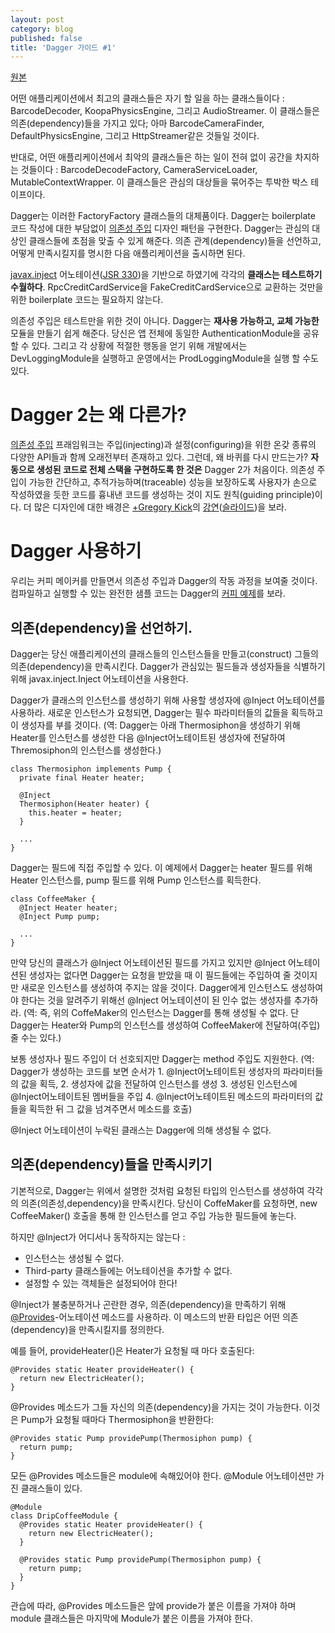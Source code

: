 ```yaml
---
layout: post
category: blog
published: false
title: 'Dagger 가이드 #1'
---
```

[원본](http://google.github.io/dagger/users-guide)

어떤 애플리케이션에서 최고의 클래스들은 자기 할 일을 하는 클래스들이다 : BarcodeDecoder, KoopaPhysicsEngine, 그리고 AudioStreamer. 이 클래스들은 의존(dependency)들을 가지고 있다; 아마 BarcodeCameraFinder, DefaultPhysicsEngine, 그리고 HttpStreamer같은 것들일 것이다.

반대로, 어떤 애플리케이션에서 최악의 클래스들은 하는 일이 전혀 없이 공간을 차지하는 것들이다 : BarcodeDecodeFactory, CameraServiceLoader, MutableContextWrapper. 이 클래스들은 관심의 대상들을 묶어주는 투박한 박스 테이프이다.

Dagger는 이러한 FactoryFactory 클래스들의 대체품이다. Dagger는 boilerplate 코드 작성에 대한 부담없이 [의존성 주입](https://en.wikipedia.org/wiki/Dependency_injection) 디자인 패턴을 구현한다. Dagger는 관심의 대상인 클래스들에 초점을 맞출 수 있게 해준다. 의존 관계(dependency)들을 선언하고, 어떻게 만족시킬지를 명시한 다음 애플리케이션을 출시하면 된다.

[javax.inject](http://docs.oracle.com/javaee/7/api/javax/inject/package-summary.html) 어노테이션([JSR 330](https://jcp.org/en/jsr/detail?id=330))을 기반으로 하였기에 각각의 **클래스는 테스트하기 수월하다**. RpcCreditCardService을 FakeCreditCardService으로 교환하는 것만을 위한 boilerplate 코드는 필요하지 않는다.

의존성 주입은 테스트만을 위한 것이 아니다. Dagger는 **재사용 가능하고, 교체 가능한** 모듈을 만들기 쉽게 해준다. 당신은 앱 전체에 동일한 AuthenticationModule을 공유할 수 있다. 그리고 각 상황에 적절한 행동을 얻기 위해 개발에서는 DevLoggingModule을 실행하고 운영에서는 ProdLoggingModule을 실행 할 수도 있다.

# Dagger 2는 왜 다른가?

[의존성 주입](https://en.wikipedia.org/wiki/Dependency_injection) 프래임워크는 주입(injecting)과 설정(configuring)을 위한 온갖 종류의 다양한 API들과 함께 오래전부터 존재하고 있다. 그런데, 왜 바퀴를 다시 만드는가? **자동으로 생성된 코드로 전체 스택을 구현하도록 한 것은** Dagger 2가 처음이다. 의존성 주입이 가능한 간단하고, 추적가능하며(traceable) 성능을 보장하도록 사용자가 손으로 작성하였을 듯한 코드를 흉내낸 코드를 생성하는 것이 지도 원칙(guiding principle)이다. 더 많은 디자인에 대한 배경은 [+Gregory Kick](https://plus.google.com/+GregoryKick/posts)의 [강연]((https://www.youtube.com/watch?v=oK_XtfXPkqw&feature=youtu.be))([슬라이드](https://docs.google.com/presentation/d/1fby5VeGU9CN8zjw4lAb2QPPsKRxx6mSwCe9q7ECNSJQ/pub?start=false&loop=false&delayms=3000&slide=id.p))을 보라.

# Dagger 사용하기

우리는 커피 메이커를 만들면서 의존성 주입과 Dagger의 작동 과정을 보여줄 것이다. 컴파일하고 실행할 수 있는 완전한 샘플 코드는 Dagger의 [커피 예제](https://github.com/google/dagger/tree/master/examples/simple/src/main/java/coffee)를 보라.

## 의존(dependency)을 선언하기.

Dagger는 당신 애플리케이션의 클래스들의 인스턴스들을 만들고(construct) 그들의 의존(dependency)을 만족시킨다. Dagger가 관심있는 필드들과 생성자들을 식별하기 위해 javax.inject.Inject 어노테이션을 사용한다.

Dagger가 클래스의 인스턴스를 생성하기 위해 사용할 생성자에 @Inject 어노테이션를 사용하라. 새로운 인스턴스가 요청되면, Dagger는 필수 파라미터들의 값들을 획득하고 이 생성자를 부를 것이다.
(역: Dagger는 아래 Thermosiphon을 생성하기 위해 Heater를 인스턴스를 생성한 다음 @Inject어노테이트된 생성자에 전달하여 Thremosiphon의 인스턴스를 생성한다.)

    class Thermosiphon implements Pump {
      private final Heater heater;

      @Inject
      Thermosiphon(Heater heater) {
        this.heater = heater;
      }

      ...
    }

Dagger는 필드에 직접 주입할 수 있다. 이 예제에서 Dagger는 heater 필드를 위해 Heater 인스턴스를, pump 필드를 위해 Pump 인스턴스를 획득한다.

    class CoffeeMaker {
      @Inject Heater heater;
      @Inject Pump pump;

      ...
    }

만약 당신의 클래스가 @Inject 어노테이션된 필드를 가지고 있지만 @Inject 어노테이션된 생성자는 없다면 Dagger는 요청을 받았을 때 이 필드들에는 주입하여 줄 것이지만 새로운 인스턴스를 생성하여 주지는 않을 것이다. Dagger에게 인스턴스도 생성하여야 한다는 것을 알려주기 위해선 @Inject 어노테이션이 된 인수 없는 생성자를 추가하라.
(역: 즉, 위의 CoffeMaker의 인스턴스는 Dagger를 통해 생성될 수 없다. 단 Dagger는 Heater와 Pump의 인스턴스를 생성하여 CoffeeMaker에 전달하여(주입) 줄 수는 있다.)

보통 생성자나 필드 주입이 더 선호되지만 Dagger는 method 주입도 지원한다.
(역: Dagger가 생성하는 코드를 보면 순서가 1. @Inject어노테이트된 생성자의 파라미터들의 값을 획득, 2. 생성자에 값을 전달하여 인스턴스를 생성 3. 생성된 인스턴스에 @Inject어노테이트된 멤버들을 주입 4. @Inject어노테이트된 메소드의 파라미터의 값들을 획득한 뒤 그 값을 넘겨주면서 메소드를 호출)

@Inject 어노테이션이 누락된 클래스는 Dagger에 의해 생성될 수 없다.

## 의존(dependency)들을 만족시키기

기본적으로, Dagger는 위에서 설명한 것처럼 요청된 타입의 인스턴스를 생성하여 각각의 의존(의존성,dependency)을 만족시킨다. 당신이 CoffeMaker를 요청하면, new CoffeeMaker() 호출을 통해 한 인스턴스를 얻고 주입 가능한 필드들에 놓는다.

하지만 @Inject가 어디서나 동작하지는 않는다 :

* 인스턴스는 생성될 수 없다.
* Third-party 클래스들에는 어노테이션을 추가할 수 없다.
* 설정할 수 있는 객체들은 설정되어야 한다!

@Inject가 불충분하거나 곤란한 경우, 의존(dependency)을 만족하기 위해 [@Provides](http://google.github.io/dagger/api/latest/dagger/Provides.html)-어노테이션 메소드를 사용하라. 이 메소드의 반환 타입은 어떤 의존(dependency)을 만족시킬지를 정의한다.

예를 들어, provideHeater()은 Heater가 요청될 때 마다 호출된다:

    @Provides static Heater provideHeater() {
      return new ElectricHeater();
    }

@Provides 메소드가 그들 자신의 의존(dependency)을 가지는 것이 가능한다. 이것은 Pump가 요청될 때마다 Thermosiphon을 반환한다:

    @Provides static Pump providePump(Thermosiphon pump) {
      return pump;
    }

모든 @Provides 메소드들은 module에 속해있어야 한다. @Module 어노테이션만 가진 클래스들이 있다.

    @Module
    class DripCoffeeModule {
      @Provides static Heater provideHeater() {
        return new ElectricHeater();
      }

      @Provides static Pump providePump(Thermosiphon pump) {
        return pump;
      }
    }

관습에 따라, @Provides 메소드들은 앞에 provide가 붙은 이름을 가져야 하며 module 클래스들은 마지막에 Module가 붙은 이름을 가져야 한다.

